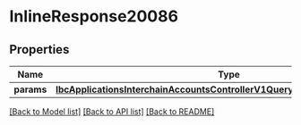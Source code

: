 # InlineResponse20086

## Properties
Name | Type | Description | Notes
------------ | ------------- | ------------- | -------------
**params** | [**IbcApplicationsInterchainAccountsControllerV1QueryParamsResponseParams**](IbcApplicationsInterchainAccountsControllerV1QueryParamsResponseParams.md) |  | [optional] 

[[Back to Model list]](../README.md#documentation-for-models) [[Back to API list]](../README.md#documentation-for-api-endpoints) [[Back to README]](../README.md)

